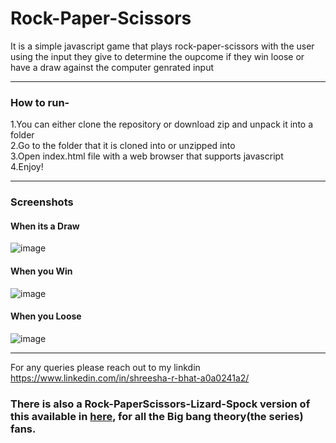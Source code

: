 # Rock-Paper-Scissors
It is a simple javascript game that plays rock-paper-scissors with the user using the input they give to determine the oupcome if they win loose or have a draw against the computer genrated input

<hr>
<h3>How to run-</h3>
1.You can either clone the repository or download zip and unpack it into a folder<br>
2.Go to the folder that it is cloned into or unzipped into<br>
3.Open index.html file with a web browser that supports javascript<br>
4.Enjoy!<br>

<hr>
<h3>Screenshots</h3>

#### When its a Draw
![image](https://user-images.githubusercontent.com/65221970/156219186-a40b3587-de5d-450f-a7b4-ef4dcc801943.png)

#### When you Win
![image](https://user-images.githubusercontent.com/65221970/156219288-8cb560bd-656e-4aa6-8798-35c4b06f4be7.png)

#### When you Loose
![image](https://user-images.githubusercontent.com/65221970/156219335-dfb98c58-08c8-400b-9442-6e6f8fa3c21e.png)

<hr>

For any queries please reach out to my linkdin https://www.linkedin.com/in/shreesha-r-bhat-a0a0241a2/

<h3>There is also a Rock-PaperScissors-Lizard-Spock version of this available in <a href='/Rock-Paper-Scissors-Lizard-Spock'>here</a>, for all the Big bang theory(the series) fans.</h3>
